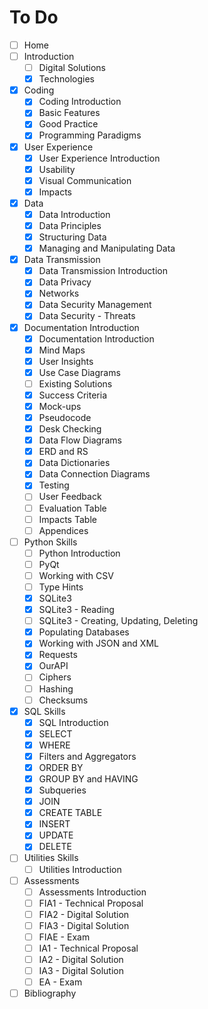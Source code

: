 # To Do

- [ ] Home
- [ ] Introduction
  - [ ] Digital Solutions
  - [x] Technologies
- [x] Coding
  - [x] Coding Introduction  
  - [x] Basic Features
  - [x] Good Practice
  - [x] Programming Paradigms
- [x] User Experience
  - [x] User Experience Introduction
  - [x] Usability
  - [x] Visual Communication
  - [x] Impacts
- [x] Data
  - [x] Data Introduction
  - [x] Data Principles
  - [x] Structuring Data
  - [x] Managing and Manipulating Data
- [x] Data Transmission
  - [x] Data Transmission Introduction
  - [x] Data Privacy
  - [x] Networks
  - [x] Data Security Management
  - [x] Data Security - Threats
- [x] Documentation Introduction
  - [x] Documentation Introduction
  - [x] Mind Maps
  - [x] User Insights
  - [x] Use Case Diagrams
  - [ ] Existing Solutions
  - [x] Success Criteria
  - [x] Mock-ups
  - [x] Pseudocode
  - [x] Desk Checking
  - [x] Data Flow Diagrams
  - [x] ERD and RS
  - [x] Data Dictionaries
  - [x] Data Connection Diagrams
  - [x] Testing
  - [ ] User Feedback
  - [ ] Evaluation Table
  - [ ] Impacts Table
  - [ ] Appendices
- [ ] Python Skills
  - [ ] Python Introduction
  - [ ] PyQt
  - [ ] Working with CSV
  - [ ] Type Hints
  - [x] SQLite3
  - [x] SQLite3 - Reading
  - [ ] SQLite3 - Creating, Updating, Deleting
  - [x] Populating Databases
  - [x] Working with JSON and XML
  - [x] Requests
  - [x] OurAPI
  - [ ] Ciphers
  - [ ] Hashing
  - [ ] Checksums
- [x] SQL Skills
  - [x] SQL Introduction
  - [x] SELECT  
  - [x] WHERE  
  - [x] Filters and Aggregators
  - [x] ORDER BY  
  - [x] GROUP BY and HAVING  
  - [x] Subqueries
  - [x] JOIN  
  - [x] CREATE TABLE
  - [x] INSERT  
  - [x] UPDATE  
  - [x] DELETE  
- [ ] Utilities Skills
  - [ ] Utilities Introduction
- [ ] Assessments
  - [ ] Assessments Introduction
  - [ ] FIA1 - Technical Proposal
  - [ ] FIA2 - Digital Solution
  - [ ] FIA3 - Digital Solution
  - [ ] FIAE - Exam
  - [ ] IA1 - Technical Proposal
  - [ ] IA2 - Digital Solution
  - [ ] IA3 - Digital Solution
  - [ ] EA - Exam
- [ ] Bibliography
